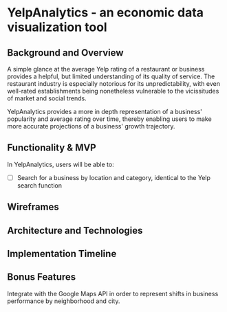 # YelpAnalytics - an economic data visualization tool  

## Background and Overview

A simple glance at the average Yelp rating of a restaurant or business provides a helpful, but limited understanding of its quality of service. The restaurant industry is especially notorious for its unpredictability, with even well-rated establishments being nonetheless vulnerable to the vicissitudes of market and social trends.

YelpAnalytics provides a more in depth representation of a business' popularity and average rating over time, thereby enabling users to make more accurate projections of a business' growth trajectory.

## Functionality & MVP

In YelpAnalytics, users will be able to:

- [ ] Search for a business by location and category, identical to the Yelp search function 

## Wireframes



## Architecture and Technologies



## Implementation Timeline



## Bonus Features

Integrate with the Google Maps API in order to represent shifts in business performance by neighborhood and city.
